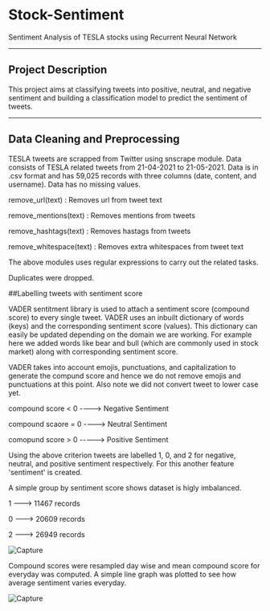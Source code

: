 # Stock-Sentiment

Sentiment Analysis of TESLA stocks using Recurrent Neural Network

---
## Project Description

This project aims at classifying tweets into positive, neutral, and negative sentiment and building a classification model to predict the sentiment of tweets.

---
## Data Cleaning and Preprocessing

TESLA tweets are scrapped from Twitter using snscrape module. Data consists of TESLA related tweets from 21-04-2021 to 21-05-2021. Data is in .csv format and has 59,025 records with three columns (date, content, and username).
Data has no missing values.

remove_url(text) : Removes url from tweet text

remove_mentions(text) : Removes mentions from tweets

remove_hashtags(text) : Removes hastags from tweets

remove_whitespace(text) : Removes extra whitespaces from tweet text

The above modules uses regular expressions to carry out the related tasks.

Duplicates were dropped.

##Labelling tweets with sentiment score

VADER sentitment library is used to attach a sentiment score (compound score) to every single tweet. VADER uses an inbuilt dictionary of words (keys) and the corresponding sentiment score (values). This dictionary can easily be updated depending on the domain we are working. For example here we added words like bear and bull (which are commonly used in stock market) along with corresponding sentiment score.

VADER takes into account emojis, punctuations, and capitalization to generate the compund score and hence we do not remove emojis and punctuations at this point. Also note we did not convert tweet to lower case yet.

compound score < 0 ----> Negative Sentiment

compound scaore = 0 ----> Neutral Sentiment

comopund score > 0 -----> Positive Sentiment

Using the above criterion tweets are labelled 1, 0, and 2 for negative, neutral, and positive sentiment respectively. For this another feature 'sentiment' is created.


A simple group by sentiment score shows dataset is higly imbalanced.

1 ---> 11467 records

0 ---> 20609 records

2 ---> 26949 records

![Capture](https://user-images.githubusercontent.com/53952516/121306860-fd3f8d80-c91c-11eb-8501-3be4affc9359.PNG)

Compound scores were resampled day wise and mean compound score for everyday was computed.
A simple line graph was plotted to see how average sentiment varies everyday.

![Capture](https://user-images.githubusercontent.com/53952516/121307514-b0a88200-c91d-11eb-99f5-f3a06c1f0667.PNG)








